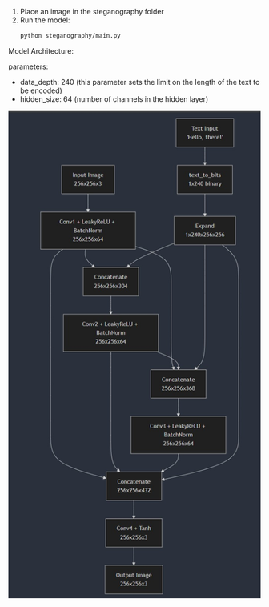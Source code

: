 
1. Place an image in the steganography folder
2. Run the model:
    ```bash
    python steganography/main.py
    ```

Model Architecture:

parameters:
- data_depth: 240 (this parameter sets the limit on the length of the text to be encoded)
- hidden_size: 64 (number of channels in the hidden layer)

![Model Architecture](./assets/cnn_architecture.jpg)
